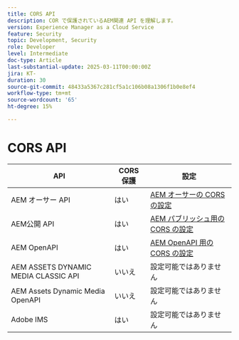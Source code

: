 ```yaml
---
title: CORS API
description: COR で保護されているAEM関連 API を理解します。
version: Experience Manager as a Cloud Service
feature: Security
topic: Development, Security
role: Developer
level: Intermediate
doc-type: Article
last-substantial-update: 2025-03-11T00:00:00Z
jira: KT-
duration: 30
source-git-commit: 48433a5367c281cf5a1c106b08a1306f1b0e8ef4
workflow-type: tm+mt
source-wordcount: '65'
ht-degree: 15%

---
```


# CORS API



| API | CORS 保護 | 設定 |
| --- | --- | --- |
| AEM オーサー API | はい | [AEM オーサーの CORS の設定 ](#configure-cors-for-aem-author) |
| AEM公開 API | はい | [AEM パブリッシュ用の CORS の設定 ](#configure-cors-for-aem-publish) |
| AEM OpenAPI | はい | [AEM OpenAPI 用の CORS の設定 ](#configure-cors-for-aem-openapis) |
| AEM ASSETS DYNAMIC MEDIA CLASSIC API | いいえ | 設定可能ではありません |
| AEM Assets Dynamic Media OpenAPI | いいえ | 設定可能ではありません |
| Adobe IMS | はい | 設定可能ではありません |
